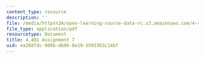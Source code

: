 ```yaml
---
content_type: resource
description: ''
file: /media/https%3A/open-learning-course-data-rc.s3.amazonaws.com/4-401-environmental-technologies-in-buildings-fall-2018/ea268fdc900bdb9b8e195593363c14bf_MIT4_401f18_assignment7.pdf
file_type: application/pdf
resourcetype: Document
title: 4.401 Assignment 7
uid: ea268fdc-900b-db9b-8e19-5593363c14bf
---
```

